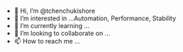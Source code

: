 - 👋 Hi, I’m @tchenchukishore
- 👀 I’m interested in ...Automation, Performance, Stability
- 🌱 I’m currently learning ...
- 💞️ I’m looking to collaborate on ...
- 📫 How to reach me ...

<!---
tchenchukishore/tchenchukishore is a ✨ special ✨ repository because its `README.md` (this file) appears on your GitHub profile.
You can click the Preview link to take a look at your changes.
--->
